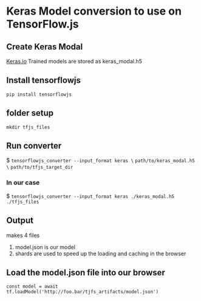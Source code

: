 # Keras Model conversion to use on TensorFlow.js

## Create Keras Modal
[Keras.io](https://keras.io/why-use-keras/)
Trained models are stored as keras_modal.h5

## Install tensorflowjs
`pip install tensorflowjs`

## folder setup
`mkdir tfjs_files`

## Run converter
$ `tensorflowjs_converter --input_format keras \`
                        `path/to/keras_modal.h5 \`
                        `path/to/tfjs_target_dir`
### In our case
$ `tensorflowjs_converter --input_format keras ./keras_modal.h5 ./tfjs_files`

## Output
makes 4 files
1. model.json is our model
2. shards are used to speed up the loading and caching in the browser

## Load the model.json file into our browser
`const model = await tf.loadModel('http://foo.bar/tjfs_artifacts/model.json')`
